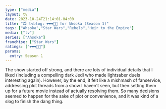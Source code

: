 ```yaml
---
type: ["media"]
layout: tv
date: 2023-10-24T21:14:01-04:00
title: "📺 tvblog: ❤️❤️❤️🖤🖤 for Ahsoka (Season 1)"
tags: ["Ahsoka","Star Wars","Rebels","Heir to the Empire"]
media: ["tv"]
series: ["Ahsoka"]
franchise: ["Star Wars"]
ratings: ["❤️❤️❤️🖤🖤"]
params:
  entry: Season 1
---
```

The show started off strong, and there are lots of individual details that I liked (including a compelling dark Jedi who made lightsaber duels interesting again). However, by the end, it felt like a mishmash of fanservice, addressing plot threads from a show I haven't seen, but then setting them up for a future movie instead of actually resolving them. So many decisions seemed to happen for the sake of plot or convenience, and it was kind of a slog to finish the dang thing.
